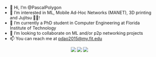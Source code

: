 - 👋 Hi, I’m @PascalPolygon
- 👀 I’m interested in ML, Mobile Ad-Hoc Networks (MANET), 3D printing and Jujitsu 🤙🏾!
- 🌱 I’m currently a PhD student in Computer Engineering at Florida Institute of Technology
- 💞️ I’m looking to collaborate on ML and/or p2p networking projects
- 📫 You can reach me at pdao2015@my.fit.edu

<p align="center">
  <img src ="https://github-readme-stats.vercel.app/api?username=PascalPolygon&show_icons=true&count_private=true&theme=darcula&hide_border=true&hide=issues,contribs&bg_color=00000000">
  <img src ="https://github-readme-stats.vercel.app/api/top-langs/?username=PascalPolygon&layout=compact&hide_border=true&theme=darcula&bg_color=00000000&langs_count=6">
  <img src ="https://github-readme-streak-stats.herokuapp.com?user=PascalPolygon&theme=darcula&hide_border=true&background=FFFFFF00">
</p>

<!---
PascalPolygon/PascalPolygon is a ✨ special ✨ repository because its `README.md` (this file) appears on your GitHub profile.
You can click the Preview link to take a look at your changes.
--->
